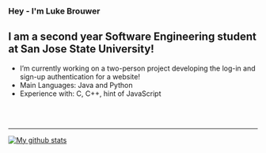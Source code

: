 ### Hey - I'm Luke Brouwer


## I am a second year Software Engineering student at San Jose State University!

- I’m currently working on a two-person project developing the log-in and sign-up authentication for a website!
- Main Languages: Java and Python
- Experience with: C, C++, hint of JavaScript


<br />
<br />

---

[![My github stats](https://github-readme-stats.vercel.app/api?username=lukebrouwer2000theme=dracula)](https://github.com/anuraghazra/github-readme-stats) 



